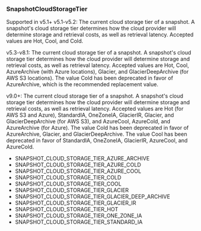 ### SnapshotCloudStorageTier
Supported in v5.1+
  v5.1-v5.2: The current cloud storage tier of a snapshot. A snapshot's cloud storage tier determines how the cloud provider will determine storage and retrieval costs, as well as retrieval latency. Accepted values are Hot, Cool, and Cold.
  
  v5.3-v8.1: The current cloud storage tier of a snapshot. A snapshot's cloud storage tier determines how the cloud provider will determine storage and retrieval costs, as well as retrieval latency. Accepted values are Hot, Cool, AzureArchive (with Azure locations), Glacier, and GlacierDeepArchive (for AWS S3 locations). The value Cold has been deprecated in favor of AzureArchive, which is the recommended replacement value.
  
  v9.0+: The current cloud storage tier of a snapshot. A snapshot's cloud storage tier determines how the cloud provider will determine storage and retrieval costs, as well as retrieval latency. Accepted values are Hot (for AWS S3 and Azure), StandardIA, OneZoneIA, GlacierIR, Glacier, and GlacierDeepArchive (for AWS S3), and AzureCool, AzureCold, and AzureArchive (for Azure). The value Cold has been deprecated in favor of AzureArchive, Glacier, and GlacierDeepArchive. The value Cool has been deprecated in favor of StandardIA, OneZoneIA, GlacierIR, AzureCool, and AzureCold.

- SNAPSHOT_CLOUD_STORAGE_TIER_AZURE_ARCHIVE
- SNAPSHOT_CLOUD_STORAGE_TIER_AZURE_COLD
- SNAPSHOT_CLOUD_STORAGE_TIER_AZURE_COOL
- SNAPSHOT_CLOUD_STORAGE_TIER_COLD
- SNAPSHOT_CLOUD_STORAGE_TIER_COOL
- SNAPSHOT_CLOUD_STORAGE_TIER_GLACIER
- SNAPSHOT_CLOUD_STORAGE_TIER_GLACIER_DEEP_ARCHIVE
- SNAPSHOT_CLOUD_STORAGE_TIER_GLACIER_IR
- SNAPSHOT_CLOUD_STORAGE_TIER_HOT
- SNAPSHOT_CLOUD_STORAGE_TIER_ONE_ZONE_IA
- SNAPSHOT_CLOUD_STORAGE_TIER_STANDARD_IA
